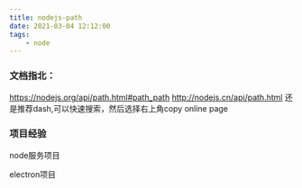 ```yaml
---
title: nodejs-path
date: 2021-03-04 12:12:00
tags:
    - node
---
```

### 文档指北：
https://nodejs.org/api/path.html#path_path
http://nodejs.cn/api/path.html
还是推荐dash,可以快速搜索，然后选择右上角copy online page

### 项目经验
node服务项目







electron项目

